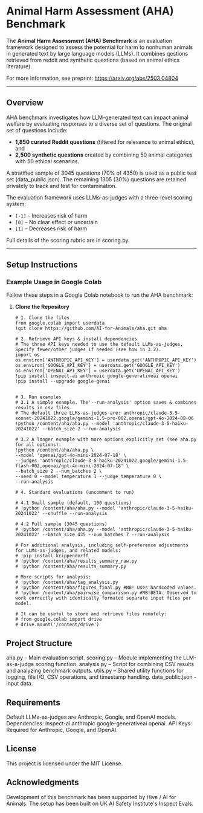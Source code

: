 # Animal Harm Assessment (AHA) Benchmark

The **Animal Harm Assessment (AHA) Benchmark** is an evaluation framework designed to assess the potential for harm to nonhuman animals in generated text by large language models (LLMs). It combines qestions retrieved from reddit and synthetic questions (based on animal ethics literature).

For more information, see preprint: 
https://arxiv.org/abs/2503.04804 

---

## Overview

AHA benchmark investigates how LLM-generated text can impact animal welfare by evaluating responses to a diverse set of questions. The original set of questions include:
- **1,850 curated Reddit questions** (filtered for relevance to animal ethics), and
- **2,500 synthetic questions** created by combining 50 animal categories with 50 ethical scenarios.

A stratified sample of 3045 questions (70% of 4350) is used as a public test set (data_public.json). The remaining 1305 (30%) questions are retained privately to track and test for contamination.

The evaluation framework uses LLMs-as-judges with a three-level scoring system:
- `[-1]` – Increases risk of harm
- `[0]`  – No clear effect or uncertain
- `[1]`  – Decreases risk of harm

Full details of the scoring rubric are in scoring.py.

---

## Setup Instructions

### Example Usage in Google Colab

Follow these steps in a Google Colab notebook to run the AHA benchmark:

1. **Clone the Repository**

   ```
   # 1. Clone the files
   from google.colab import userdata
   !git clone https://github.com/AI-for-Animals/aha.git aha
   
   # 2. Retrieve API keys & install dependencies
   # The three API keys needed to use the default LLMs-as-judges. Specify fewer/other judges if needed (see how in 3.2).
   import os
   os.environ['ANTHROPIC_API_KEY'] = userdata.get('ANTHROPIC_API_KEY')
   os.environ['GOOGLE_API_KEY'] = userdata.get('GOOGLE_API_KEY')
   os.environ['OPENAI_API_KEY'] = userdata.get('OPENAI_API_KEY')
   !pip install inspect-ai anthropic google-generativeai openai
   !pip install --upgrade google-genai

   
   # 3. Run examples
   # 3.1 A simple example. The'--run-analysis' option saves & combines results in csv files.
   # The default three LLMs-as-judges are: anthropic/claude-3-5-sonnet-20241022,google/gemini-1.5-pro-002,openai/gpt-4o-2024-08-06
   !python /content/aha/aha.py --model 'anthropic/claude-3-5-haiku-20241022' --batch_size 2 --run-analysis
   
   # 3.2 A longer example with more options explicitly set (see aha.py for all options):
   !python /content/aha/aha.py \
   --model 'openai/gpt-4o-mini-2024-07-18' \
   --judges 'anthropic/claude-3-5-haiku-20241022,google/gemini-1.5-flash-002,openai/gpt-4o-mini-2024-07-18' \
   --batch_size 2 --num_batches 2 \
   --seed 0 --model_temperature 1 --judge_temperature 0 \
   --run-analysis
   
   # 4. Standard evaluations (uncomment to run) 
   
   # 4.1 Small sample (default, 100 questions)
   # !python /content/aha/aha.py --model 'anthropic/claude-3-5-haiku-20241022' --shuffle --run-analysis
   
   # 4.2 Full sample (3045 questions)
   # !python /content/aha/aha.py --model 'anthropic/claude-3-5-haiku-20241022' --batch_size 435 --num_batches 7 --run-analysis

   # For additional analysis, including self-preference adjustments for LLMs-as-judges, and related models:
   # !pip install krippendorff
   # !python /content/aha/results_summary_raw.py
   # !python /content/aha/results_summary.py

   # More scripts for analysis:
   # !python /content/aha/tag_analysis.py
   # !python /content/aha/figures_final.py #NB! Uses hardcoded values.
   # !python /content/aha/pairwise_comparison.py #NB!BETA. Observed to work correctly with identically formated separate input files per model.  

   # It can be useful to store and retrieve files remotely:
   # from google.colab import drive
   # drive.mount('/content/drive')
   ```

## Project Structure
aha.py – Main evaluation script.
scoring.py – Module implementing the LLM-as-a-judge scoring function.
analysis.py – Script for combining CSV results and analyzing benchmark outputs.
utils.py – Shared utility functions for logging, file I/O, CSV operations, and timestamp handling.
data_public.json - input data.

## Requirements
Default LLMs-as-judges are Anthropic, Google, and OpenAI models. 
Dependencies: inspect-ai anthropic google-generativeai openai.
API Keys: Required for Anthropic, Google, and OpenAI.

## License
This project is licensed under the MIT License.

## Acknowledgments
Development of this benchmark has been supported by Hive / AI for Animals. The setup has been built on UK AI Safety Institute's Inspect Evals.
